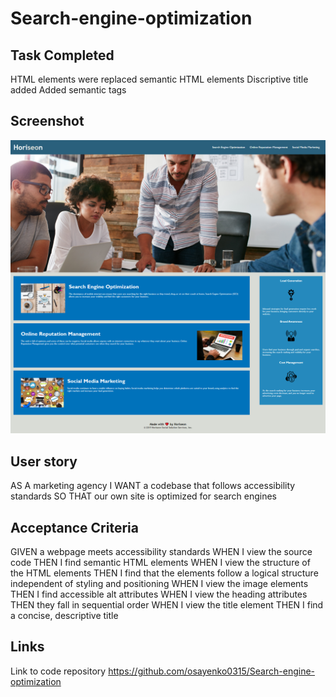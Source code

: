 # Search-engine-optimization

## Task Completed

HTML elements were replaced semantic HTML elements
Discriptive title added
Added semantic tags 

## Screenshot
![final work](./assets/images/screenshot.png)

## User story

AS A marketing agency
I WANT a codebase that follows accessibility standards
SO THAT our own site is optimized for search engines

## Acceptance Criteria

GIVEN a webpage meets accessibility standards
WHEN I view the source code
THEN I find semantic HTML elements
WHEN I view the structure of the HTML elements
THEN I find that the elements follow a logical structure independent of styling and positioning
WHEN I view the image elements
THEN I find accessible alt attributes
WHEN I view the heading attributes
THEN they fall in sequential order
WHEN I view the title element
THEN I find a concise, descriptive title

## Links
Link to code repository https://github.com/osayenko0315/Search-engine-optimization


